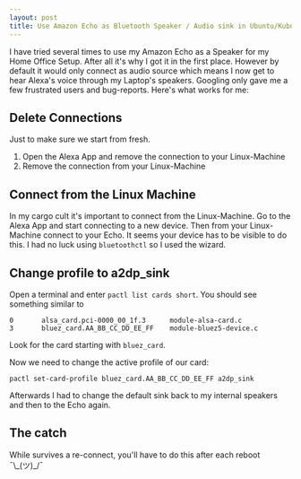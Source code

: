 ```yaml
---
layout: post
title: Use Amazon Echo as Bluetooth Speaker / Audio sink in Ubuntu/Kubuntu 18.10
---
```


I have tried several times to use my Amazon Echo as a Speaker for my Home Office Setup. After all it's why I got it in the first place. However by default it would only connect as audio source which means I now get to hear Alexa's voice through my Laptop's speakers. Googling only gave me a few frustrated users and bug-reports. Here's what works for me:

## Delete Connections

Just to make sure we start from fresh.
1. Open the Alexa App and remove the connection to your Linux-Machine
1. Remove the connection from your Linux-Machine

## Connect from the Linux Machine

In my cargo cult it's important to connect from the Linux-Machine. Go to the Alexa App and start connecting to a new device. Then from your Linux-Machine connect to your Echo. It seems your device has to be visible to do this. I had no luck using `bluetoothctl` so I used the wizard.

## Change profile to a2dp_sink

Open a terminal and enter `pactl list cards short`. You should see something similar to

    0       alsa_card.pci-0000_00_1f.3      module-alsa-card.c
    3       bluez_card.AA_BB_CC_DD_EE_FF    module-bluez5-device.c

Look for the card starting with `bluez_card`.

Now we need to change the active profile of our card:

    pactl set-card-profile bluez_card.AA_BB_CC_DD_EE_FF a2dp_sink

Afterwards I had to change the default sink back to my internal speakers and then to the Echo again.

## The catch

While survives a re-connect, you'll have to do this after each reboot  ¯\\\_(ツ)\_/¯
